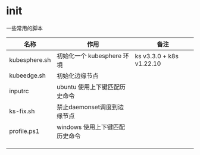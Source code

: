 # init

一些常用的脚本

| 名称 | 作用 | 备注 |
|---|---|---|
| kubesphere.sh | 初始化一个 kubesphere 环境 | ks v3.3.0 + k8s v1.22.10 |
| kubeedge.sh | 初始化边缘节点 |  |
| inputrc | ubuntu 使用上下键匹配历史命令 |  |
| ks-fix.sh | 禁止daemonset调度到边缘节点 |  |
| profile.ps1 | windows 使用上下键匹配历史命令 |  |
|  |  |  |
|  |  |  |
|  |  |  |

